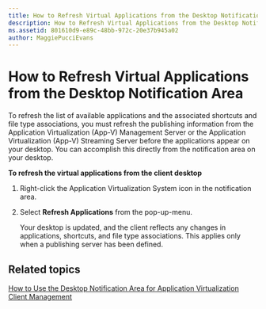 ```yaml
---
title: How to Refresh Virtual Applications from the Desktop Notification Area
description: How to Refresh Virtual Applications from the Desktop Notification Area
ms.assetid: 801610d9-e89c-48bb-972c-20e37b945a02
author: MaggiePucciEvans
---
```


# How to Refresh Virtual Applications from the Desktop Notification Area


To refresh the list of available applications and the associated shortcuts and file type associations, you must refresh the publishing information from the Application Virtualization (App-V) Management Server or the Application Virtualization (App-V) Streaming Server before the applications appear on your desktop. You can accomplish this directly from the notification area on your desktop.

**To refresh the virtual applications from the client desktop**

1.  Right-click the Application Virtualization System icon in the notification area.

2.  Select **Refresh Applications** from the pop-up-menu.

    Your desktop is updated, and the client reflects any changes in applications, shortcuts, and file type associations. This applies only when a publishing server has been defined.

## Related topics


[How to Use the Desktop Notification Area for Application Virtualization Client Management](how-to-use-the-desktop-notification-area-for-application-virtualization-client-management.md)

 

 





